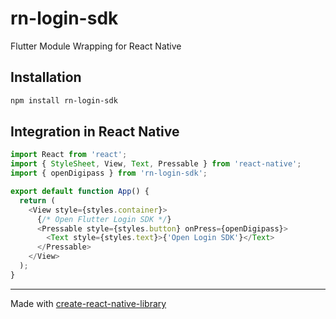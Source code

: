 # rn-login-sdk

Flutter Module Wrapping for React Native

## Installation

```sh
npm install rn-login-sdk
```

## Integration in React Native

```js
import React from 'react';
import { StyleSheet, View, Text, Pressable } from 'react-native';
import { openDigipass } from 'rn-login-sdk';

export default function App() {
  return (
    <View style={styles.container}>
      {/* Open Flutter Login SDK */}
      <Pressable style={styles.button} onPress={openDigipass}>
        <Text style={styles.text}>{'Open Login SDK'}</Text>
      </Pressable>
    </View>
  );
}

```

---

Made with [create-react-native-library](https://github.com/callstack/react-native-builder-bob)
